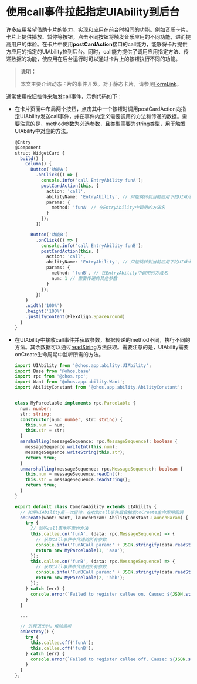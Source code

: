 # 使用call事件拉起指定UIAbility到后台


许多应用希望借助卡片的能力，实现和应用在前台时相同的功能。例如音乐卡片，卡片上提供播放、暂停等按钮，点击不同按钮将触发音乐应用的不同功能，进而提高用户的体验。在卡片中使用**postCardAction**接口的call能力，能够将卡片提供方应用的指定的UIAbility拉到后台。同时，call能力提供了调用应用指定方法、传递数据的功能，使应用在后台运行时可以通过卡片上的按钮执行不同的功能。

> **说明：**
>
> 本文主要介绍动态卡片的事件开发。对于静态卡片，请参见[FormLink](../reference/arkui-ts/ts-container-formlink.md)。

通常使用按钮控件来触发call事件，示例代码如下：


- 在卡片页面中布局两个按钮，点击其中一个按钮时调用postCardAction向指定UIAbility发送call事件，并在事件内定义需要调用的方法和传递的数据。需要注意的是，method参数为必选参数，且类型需要为string类型，用于触发UIAbility中对应的方法。
  
  ```ts
  @Entry
  @Component
  struct WidgetCard {
    build() {
      Column() {
        Button('功能A')
          .onClick(() => {
            console.info('call EntryAbility funA');
            postCardAction(this, {
              action: 'call',
              abilityName: 'EntryAbility', // 只能跳转到当前应用下的UIAbility
              params: {
                method: 'funA' // 在EntryAbility中调用的方法名
              }
            });
          })
  
        Button('功能B')
          .onClick(() => {
            console.info('call EntryAbility funB');
            postCardAction(this, {
              action: 'call',
              abilityName: 'EntryAbility', // 只能跳转到当前应用下的UIAbility
              params: {
                method: 'funB', // 在EntryAbility中调用的方法名
                num: 1 // 需要传递的其他参数
              }
            });
          })
      }
      .width('100%')
      .height('100%')
      .justifyContent(FlexAlign.SpaceAround)
    }
  }
  ```

- 在UIAbility中接收call事件并获取参数，根据传递的method不同，执行不同的方法。其余数据可以通过[readString](../reference/apis/js-apis-rpc.md#readstring)方法获取。需要注意的是，UIAbility需要onCreate生命周期中监听所需的方法。
  
  ```ts
  import UIAbility from '@ohos.app.ability.UIAbility';
  import Base from '@ohos.base'
  import rpc from '@ohos.rpc';
  import Want from '@ohos.app.ability.Want';
  import AbilityConstant from '@ohos.app.ability.AbilityConstant';


  class MyParcelable implements rpc.Parcelable {
    num: number;
    str: string;
    constructor(num: number, str: string) {
      this.num = num;
      this.str = str;
    }
    marshalling(messageSequence: rpc.MessageSequence): boolean {
      messageSequence.writeInt(this.num);
      messageSequence.writeString(this.str);
      return true;
    }
    unmarshalling(messageSequence: rpc.MessageSequence): boolean {
      this.num = messageSequence.readInt();
      this.str = messageSequence.readString();
      return true;
    }
  }
  
  export default class CameraAbility extends UIAbility {
    // 如果UIAbility第一次启动，在收到call事件后会触发onCreate生命周期回调
    onCreate(want: Want, launchParam: AbilityConstant.LaunchParam) {
      try {
        // 监听call事件所需的方法
        this.callee.on('funA', (data: rpc.MessageSequence) => {
          // 获取call事件中传递的所有参数
          console.info('FunACall param:' + JSON.stringify(data.readString()));
          return new MyParcelable(1, 'aaa');
        });
        this.callee.on('funB', (data: rpc.MessageSequence) => {
          // 获取call事件中传递的所有参数
          console.info('FunBCall param:' + JSON.stringify(data.readString()));
          return new MyParcelable(2, 'bbb');
        });
      } catch (err) {
        console.error(`Failed to register callee on. Cause: ${JSON.stringify(err as Base.BusinessError)}`);
      }
    }
  
    ...
  
    // 进程退出时，解除监听
    onDestroy() {
      try {
        this.callee.off('funA');
        this.callee.off('funB');
      } catch (err) {
        console.error(`Failed to register callee off. Cause: ${JSON.stringify(err as Base.BusinessError)}`);
      }
    }
  };
  ```
